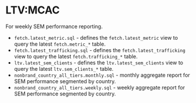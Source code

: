 # LTV:MCAC

For weekly SEM performance reporting.

* `fetch.latest_metric.sql` - defines the `fetch.latest_metric` view to query the latest `fetch.metric_*` table.
* `fetch.latest_trafficking.sql` - defines the `fetch.latest_trafficking` view to query the latest `fetch.trafficking_*` table.
* `ltv.latest_sem_clients` - defines the `ltv.latest_sem_clients` view to query the latest `ltv.sem_clients_*` table.
* `nonbrand_country_all_tiers.monthly.sql` - monthly aggregate report for SEM performance segmented by country.
* `nonbrand_country_all_tiers.weekly.sql` - weekly aggregate report for SEM performance segmented by country.
